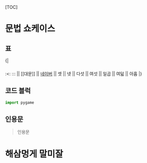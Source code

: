 [TOC]

# 문법 쇼케이스

## 표
{|
###
:<:
:::
|| [[대문]]
|| [네이버](http://www.naver.com "네이버")
|| 셋
|| 넷
|| 다섯
|| 여섯
|| 일곱 
|| 여덟
|| 아홉
|}

## 코드 블럭
```python
import pygame
```
## 인용문
> 인용문

# 해삼멍게 말미잘